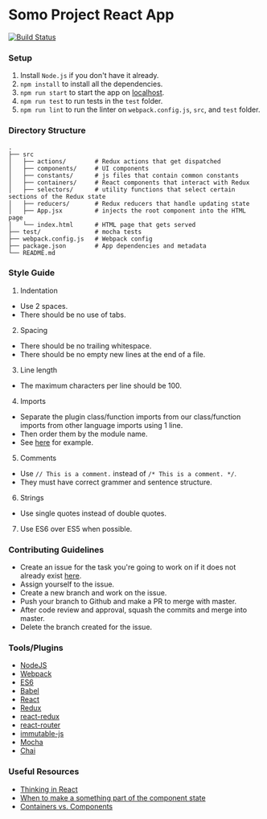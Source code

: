 # Somo Project React App

[![Build Status](https://circleci.com/gh/uwblueprint/somo-react.svg?style=shield&circle-token=445bca6f896b95053abd7429c03e39eb84d3ddcf)](https://circleci.com/gh/uwblueprint/somo-react)

### Setup
1. Install `Node.js` if you don't have it already.
2. `npm install` to install all the dependencies.
3. `npm run start` to start the app on [localhost](http://localhost:8080/).
4. `npm run test` to run tests in the `test` folder.
5. `npm run lint` to run the linter on `webpack.config.js`, `src`, and `test` folder.

### Directory Structure
```
.
├── src
│   ├── actions/        # Redux actions that get dispatched
│   ├── components/     # UI components
│   ├── constants/      # js files that contain common constants
│   ├── containers/     # React components that interact with Redux
│   ├── selectors/      # utility functions that select certain sections of the Redux state
│   ├── reducers/       # Redux reducers that handle updating state
│   ├── App.jsx         # injects the root component into the HTML page
│   └── index.html      # HTML page that gets served
├── test/               # mocha tests
├── webpack.config.js   # Webpack config
├── package.json        # App dependencies and metadata
└── README.md
```

### Style Guide
1. Indentation
  * Use 2 spaces.
  * There should be no use of tabs.
2. Spacing
  * There should be no trailing whitespace.
  * There should be no empty new lines at the end of a file.
3. Line length
  * The maximum characters per line should be 100.
4. Imports
  * Separate the plugin class/function imports from our class/function imports from other language imports using 1 line.
  * Then order them by the module name.
  * See [here](src/App.jsx) for example.
5. Comments
  * Use `// This is a comment.` instead of `/* This is a comment. */`.
  * They must have correct grammer and sentence structure.
6. Strings
  * Use single quotes instead of double quotes.
7. Use ES6 over ES5 when possible.


### Contributing Guidelines
* Create an issue for the task you're going to work on if it does not already exist [here](https://github.com/uwblueprint/somo/issues).
* Assign yourself to the issue.
* Create a new branch and work on the issue.
* Push your branch to Github and make a PR to merge with master.
* After code review and approval, squash the commits and merge into master.
* Delete the branch created for the issue.

### Tools/Plugins
* [NodeJS](https://nodejs.org)
* [Webpack](https://webpack.github.io)
* [ES6](https://babeljs.io/docs/learn-es2015)
* [Babel](https://babeljs.io)
* [React](https://facebook.github.io/react)
* [Redux](http://redux.js.org)
* [react-redux](https://github.com/reactjs/react-redux)
* [react-router](https://github.com/ReactTraining/react-router)
* [immutable-js](https://facebook.github.io/immutable-js)
* [Mocha](https://mochajs.org)
* [Chai](http://chaijs.com)

### Useful Resources
* [Thinking in React](https://facebook.github.io/react/docs/thinking-in-react.html)
* [When to make a something part of the component state](https://twitter.com/dan_abramov/status/749710501916139520)
* [Containers vs. Components](https://medium.com/@dan_abramov/smart-and-dumb-components-7ca2f9a7c7d0#.83k2l937e)
